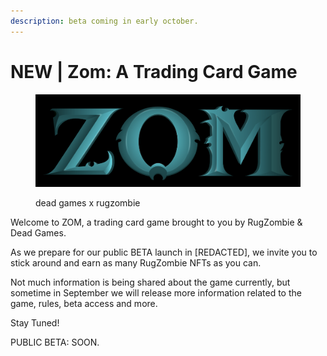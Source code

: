 ```yaml
---
description: beta coming in early october.
---
```


# NEW | Zom: A Trading Card Game

<figure><img src="../.gitbook/assets/Screen Shot 2022-08-25 at 3.05.14 PM.png" alt=""><figcaption><p>dead games x rugzombie</p></figcaption></figure>

Welcome to ZOM, a trading card game brought to you by RugZombie & Dead Games.&#x20;

As we prepare for our public BETA launch in \[REDACTED], we invite you to stick around and earn as many RugZombie NFTs as you can.&#x20;

Not much information is being shared about the game currently, but sometime in September we will release more information related to the game, rules, beta access and more.&#x20;

Stay Tuned!



PUBLIC BETA: SOON.&#x20;



